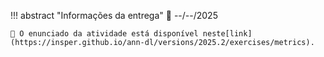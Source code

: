 !!! abstract "Informações da entrega"
    📆 --/--/2025

    📖 O enunciado da atividade está disponível neste[link](https://insper.github.io/ann-dl/versions/2025.2/exercises/metrics).
